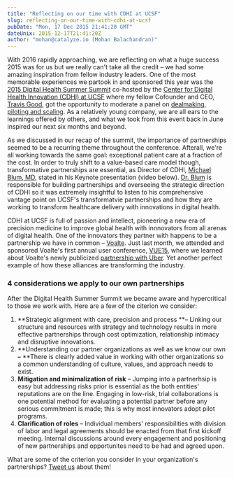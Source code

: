 ```yaml
---
title: "Reflecting on our time with CDHI at UCSF"
slug: reflecting-on-our-time-with-cdhi-at-ucsf
pubDate: "Mon, 17 Dec 2015 21:41:20 GMT"
dateUnix: 2015-12-17T21:41:20Z
author: "mohan@catalyze.io (Mohan Balachandran)"
---
```

With 2016 rapidly approaching, we are reflecting on what a huge success 2015 was for us but we really can't take all the credit – we had some amazing inspiration from fellow industry leaders. One of the most memorable experiences we partook in and sponsored this year was the [2015 Digital Health Summer Summit][1] co-hosted by the [Center for Digital Health Innovation (CDHI) at UCSF][2] where my fellow Cofounder and CEO, [Travis Good][3], got the opportunity to moderate a panel on [dealmaking, piloting and scaling][4]. As a relatively young company, we are all ears to the learnings offered by others, and what we took from this event back in June inspired our next six months and beyond.

As we discussed in our recap of the summit, the importance of partnerships seemed to be a recurring theme throughout the conference.  Afterall, we're all working towards the same goal: exceptional patient care at a fraction of the cost. In order to truly shift to a value-based care model though, transformative partnerships are essential, as Director of CDHI, [Michael Blum, MD][5], stated in his Keynote presentation (video below). [Dr. Blum][6] is responsible for building partnerships and overseeing the strategic direction of CDHI so it was extremely insightful to listen to his comprehensive vantage point on UCSF's transformatvie partnerships and how they are working to transform healthcare delivery with innovations in digital health.

CDHI at UCSF is full of passion and intellect, pioneering a new era of precision medicine to improve global health with innnovators from all arenas of digital health. One of the innovators they partner with happens to be a partnership we have in common – [Voalte][7].  Just last month, we attended and sponsored Voalte's first annual user conference, [VUE15][8], where we learned about Voalte's newly publicized [partnership with Uber][9]. Yet another perfect example of how these alliances are transforming the industry.

### 4 considerations we apply to our own partnerships

After the Digital Health Summer Summit we became aware and hypercritical to those we work with. Here are a few of the citerion we consider:

1. **Strategic alignment with care, precision and process **– Linking our structure and resources with strategy and technology results in more effective partnerships through cost optimization, relationship intimacy and disruptive innovations. 
2. **Understanding our partner organizations as well as we know our own **–** **There is clearly added value in working with other organizations so a common understanding of culture, values, and approach needs to exist.
3. **Mitigation and minimalization of** **risk** – Jumping into a partnerhsip is easy but addressing risks prior is essential as the both entities' reputations are on the line. Engaging in low-risk, trial collaborations is one potential method for evaluating a potential partner before any serious commitment is made; this is why most innovators adopt pilot programs.
4. **Clarification of roles** – Individual members' responsibilities with division of labor and legal agreements should be enacted from that first kickoff meeting. Internal discussions around every engagement and positioning of new partnerships and opportunites need to be had and agreed upon.

What are some of the criterion you consider in your organization's partnerships? [Tweet us][10] about them!

[1]: https://summersummit.digitalhealthsummit.com/
[2]: http://centerfordigitalhealthinnovation.org/
[3]: https://catalyze.io/travis
[4]: https://summersummit.digitalhealthsummit.com/portfolio%20/dealmaking-piloting-and-scaling-do-you-have-what-it-takes/
[5]: https://www.linkedin.com/pub/michael-blum-md/18/873/aa0
[6]: http://profiles.ucsf.edu/michael.blum
[7]: http://www.voalte.com/
[8]: http://www.voalte.com/vue15/
[9]: http://www.prnewswire.com/news-releases/voalte-uber-smh-unite-to-help-address-patient-transportation-challenges-300177760.html
[10]: https://twitter.com/catalyzeio

